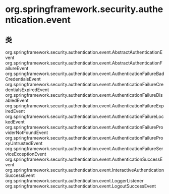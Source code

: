 # org.springframework.security.authentication.event

## 类

org.springframework.security.authentication.event.AbstractAuthenticationEvent
org.springframework.security.authentication.event.AbstractAuthenticationFailureEvent
org.springframework.security.authentication.event.AuthenticationFailureBadCredentialsEvent
org.springframework.security.authentication.event.AuthenticationFailureCredentialsExpiredEvent
org.springframework.security.authentication.event.AuthenticationFailureDisabledEvent
org.springframework.security.authentication.event.AuthenticationFailureExpiredEvent
org.springframework.security.authentication.event.AuthenticationFailureLockedEvent
org.springframework.security.authentication.event.AuthenticationFailureProviderNotFoundEvent
org.springframework.security.authentication.event.AuthenticationFailureProxyUntrustedEvent
org.springframework.security.authentication.event.AuthenticationFailureServiceExceptionEvent
org.springframework.security.authentication.event.AuthenticationSuccessEvent
org.springframework.security.authentication.event.InteractiveAuthenticationSuccessEvent
org.springframework.security.authentication.event.LoggerListener
org.springframework.security.authentication.event.LogoutSuccessEvent





